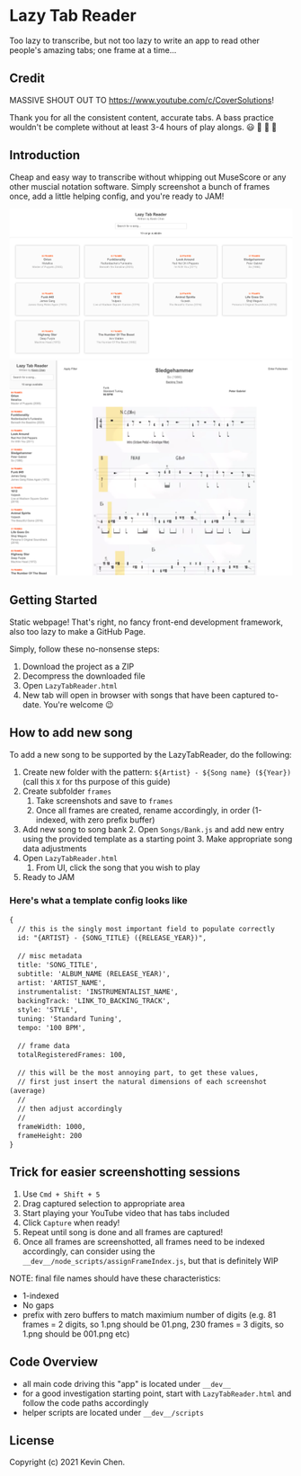 # Lazy Tab Reader

Too lazy to transcribe, but not too lazy to write an app to read other people's amazing tabs; one frame at a time...

## Credit

MASSIVE SHOUT OUT TO https://www.youtube.com/c/CoverSolutions!

Thank you for all the consistent content, accurate tabs. A bass practice wouldn't be complete without at least 3-4 hours of play alongs. 😃 🎸 🎸 🎸

## Introduction

Cheap and easy way to transcribe without whipping out MuseScore or any other muscial notation software. Simply screenshot
a bunch of frames once, add a little helping config, and you're ready to JAM!

![alt='promo.png'](promo.png)
![alt='promo2.png'](promo2.png)

## Getting Started

Static webpage! That's right, no fancy front-end development framework, also too lazy to make a GitHub Page.

Simply, follow these no-nonsense steps:

1. Download the project as a ZIP
2. Decompress the downloaded file
3. Open `LazyTabReader.html`
4. New tab will open in browser with songs that have been captured to-date. You're welcome 😉

## How to add new song

To add a new song to be supported by the LazyTabReader, do the following:

1. Create new folder with the pattern: `${Artist} - ${Song name} (${Year})` (call this `X` for ths purpose of this guide)
2. Create subfolder `frames`
    1. Take screenshots and save to `frames`
    2. Once all frames are created, rename accordingly, in order (1-indexed, with zero prefix buffer)
4. Add new song to song bank
    2. Open `Songs/Bank.js` and add new entry using the provided template as a starting point
    3. Make appropriate song data adjustments
5. Open `LazyTabReader.html`
    1. From UI, click the song that you wish to play
6. Ready to JAM

### Here's what a template config looks like

```
{
  // this is the singly most important field to populate correctly
  id: "{ARTIST} - {SONG_TITLE} ({RELEASE_YEAR})",

  // misc metadata
  title: 'SONG_TITLE',
  subtitle: 'ALBUM_NAME (RELEASE_YEAR)',
  artist: 'ARTIST_NAME',
  instrumentalist: 'INSTRUMENTALIST_NAME',
  backingTrack: 'LINK_TO_BACKING_TRACK',
  style: 'STYLE',
  tuning: 'Standard Tuning',
  tempo: '100 BPM',

  // frame data
  totalRegisteredFrames: 100,

  // this will be the most annoying part, to get these values,
  // first just insert the natural dimensions of each screenshot (average)
  //
  // then adjust accordingly
  //
  frameWidth: 1000,
  frameHeight: 200
}
```

## Trick for easier screenshotting sessions

1. Use `Cmd + Shift + 5`
2. Drag captured selection to appropriate area
3. Start playing your YouTube video that has tabs included
4. Click `Capture` when ready!
5. Repeat until song is done and all frames are captured!
6. Once all frames are screenshotted, all frames need to be indexed accordingly, can consider using the `__dev__/node_scripts/assignFrameIndex.js`, but that is definitely WIP

NOTE: final file names should have these characteristics:
- 1-indexed
- No gaps
- prefix with zero buffers to match maximium number of digits (e.g. 81 frames = 2 digits, so 1.png should be 01.png, 230 frames = 3 digits, so 1.png should be 001.png etc)

## Code Overview

- all main code driving this "app" is located under `__dev__`
- for a good investigation starting point, start with `LazyTabReader.html` and follow the code paths accordingly
- helper scripts are located under `__dev__/scripts`

License
-------------
Copyright (c) 2021 Kevin Chen.
